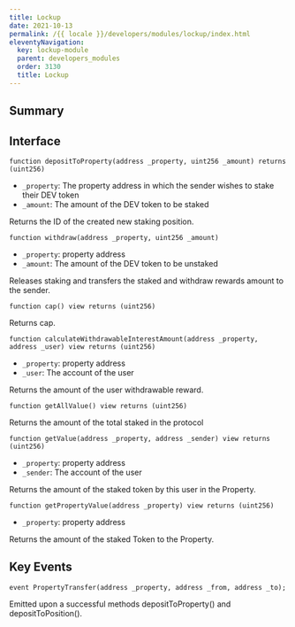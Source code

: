 ```yaml
---
title: Lockup
date: 2021-10-13
permalink: /{{ locale }}/developers/modules/lockup/index.html
eleventyNavigation:
  key: lockup-module
  parent: developers_modules
  order: 3130
  title: Lockup
---
```


## Summary

## Interface

```solidity
function depositToProperty(address _property, uint256 _amount) returns (uint256)
```

- `_property`: The property address in which the sender wishes to stake their DEV token
- `_amount`: The amount of the DEV token to be staked

Returns the ID of the created new staking position.

```solidity
function withdraw(address _property, uint256 _amount)
```

- `_property`: property address
- `_amount`: The amount of the DEV token to be unstaked

Releases staking and transfers the staked and withdraw rewards amount to the sender.

```solidity
function cap() view returns (uint256)
```

Returns cap.

```solidity
function calculateWithdrawableInterestAmount(address _property, address _user) view returns (uint256)
```

- `_property`: property address
- `_user`: The account of the user

Returns the amount of the user withdrawable reward.

```solidity
function getAllValue() view returns (uint256)
```

Returns the amount of the total staked in the protocol

```solidity
function getValue(address _property, address _sender) view returns (uint256)
```

- `_property`: property address
- `_sender`: The account of the user

Returns the amount of the staked token by this user in the Property.

```solidity
function getPropertyValue(address _property) view returns (uint256)
```

- `_property`: property address

Returns the amount of the staked Token to the Property.

## Key Events

```solidity
event PropertyTransfer(address _property, address _from, address _to);
```

Emitted upon a successful methods depositToProperty() and depositToPosition().
